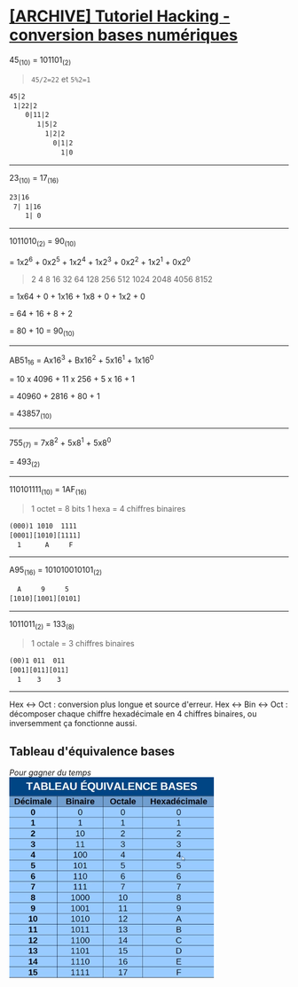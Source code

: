 # [[ARCHIVE] Tutoriel Hacking - conversion bases numériques](https://www.youtube.com/watch?v=d3YfR0m9vw0&list=PLrSOXFDHBtfG0Fb0g--43a0b47e9hrwlB&index=14)

45<sub>(10)</sub> = 101101<sub>(2)</sub>
> `45/2=22` et `5%2=1`
```txt
45|2
 1|22|2
    0|11|2
       1|5|2
         1|2|2
           0|1|2
             1|0
```

---
23<sub>(10)</sub> = 17<sub>(16)</sub>
```txt
23|16
 7| 1|16
    1| 0
```

---
1011010<sub>(2)</sub> = 90<sub>(10)</sub>

= 1x2<sup>6</sup> + 0x2<sup>5</sup> + 1x2<sup>4</sup> + 1x2<sup>3</sup> + 0x2<sup>2</sup> + 1x2<sup>1</sup> + 0x2<sup>0</sup> 
> 2 4 8 16 32 64 128 256 512 1024 2048 4056 8152

= 1x64 + 0 + 1x16 + 1x8 + 0 + 1x2 + 0

= 64 + 16 + 8 + 2

=  80 + 10 = 90<sub>(10)</sub>

---
AB51<sub>16</sub> = Ax16<sup>3</sup> + Bx16<sup>2</sup> + 5x16<sup>1</sup> + 1x16<sup>0</sup>

= 10 x 4096 + 11 x 256 + 5 x 16 + 1

= 40960 + 2816 + 80 + 1

= 43857<sub>(10)</sub>

---
755<sub>(7)</sub> = 7x8<sup>2</sup> + 5x8<sup>1</sup> + 5x8<sup>0</sup>

= 493<sub>(2)</sub>

---
110101111<sub>(10)</sub> = 1AF<sub>(16)</sub>
> 1 octet = 8 bits
> 1 hexa = 4 chiffres binaires
```txt
(000)1 1010  1111
[0001][1010][1111]
  1      A     F
```
---
A95<sub>(16)</sub> = 101010010101<sub>(2)</sub>
```txt
  A     9     5
[1010][1001][0101]
```

---
1011011<sub>(2)</sub> = 133<sub>(8)</sub>
> 1 octale = 3 chiffres binaires
```txt
(00)1 011  011
[001][011][011]
  1    3    3
```

---
Hex <-> Oct : conversion plus longue et source d'erreur.
Hex <-> Bin <-> Oct : décomposer chaque chiffre hexadécimale en 4 chiffres binaires, ou inversemment ça fonctionne aussi.


## Tableau d'équivalence bases

*Pour gagner du temps*
![tableau_équivalence_bases](tableau_équivalence_bases.PNG)